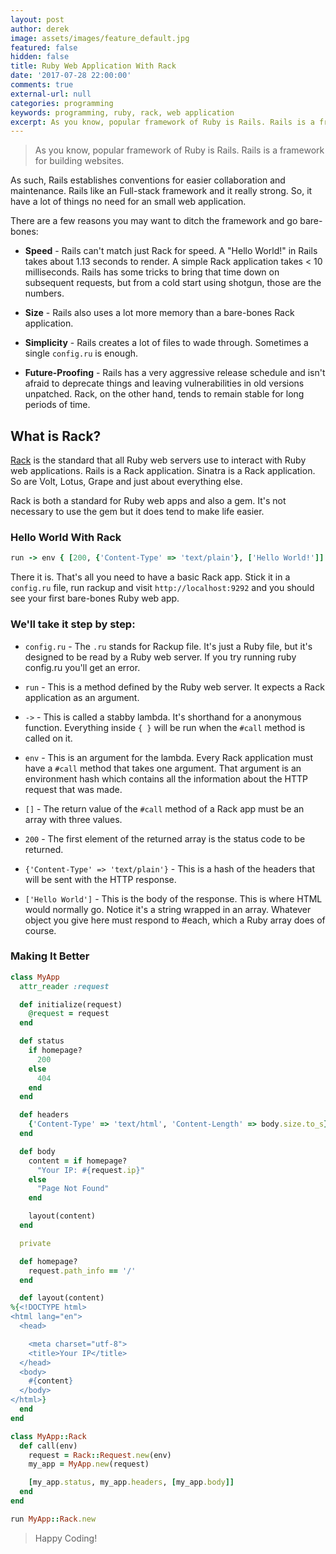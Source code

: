 ```yaml
---
layout: post
author: derek
image: assets/images/feature_default.jpg
featured: false
hidden: false
title: Ruby Web Application With Rack
date: '2017-07-28 22:00:00'
comments: true
external-url: null
categories: programming
keywords: programming, ruby, rack, web application
excerpt: As you know, popular framework of Ruby is Rails. Rails is a framework for building websites. As such, Rails establishes conventions for easier collaboration and maintenance.
---
```


>As you know, popular framework of Ruby is Rails. Rails is a framework for building websites.

As such, Rails establishes conventions for easier collaboration and maintenance. Rails like an Full-stack framework and it really strong. So, it have a lot of things no need for an small web application.

There are a few reasons you may want to ditch the framework and go bare-bones:

- **Speed** - Rails can't match just Rack for speed. A "Hello World!" in Rails takes about 1.13 seconds to render. A simple Rack application takes < 10 milliseconds. Rails has some tricks to bring that time down on subsequent requests, but from a cold start using shotgun, those are the numbers.

- **Size** - Rails also uses a lot more memory than a bare-bones Rack application.

- **Simplicity** - Rails creates a lot of files to wade through. Sometimes a single `config.ru` is enough.

- **Future-Proofing** - Rails has a very aggressive release schedule and isn't afraid to deprecate things and leaving vulnerabilities in old versions unpatched. Rack, on the other hand, tends to remain stable for long periods of time.

## What is Rack?

[Rack](https://github.com/rack/rack) is the standard that all Ruby web servers use to interact with Ruby web applications. Rails is a Rack application. Sinatra is a Rack application. So are Volt, Lotus, Grape and just about everything else.

Rack is both a standard for Ruby web apps and also a gem. It's not necessary to use the gem but it does tend to make life easier.

### Hello World With Rack

```ruby
run -> env { [200, {'Content-Type' => 'text/plain'}, ['Hello World!']] }
```

There it is. That's all you need to have a basic Rack app. Stick it in a `config.ru` file, run rackup and visit `http://localhost:9292` and you should see your first bare-bones Ruby web app.

### We'll take it step by step:

- `config.ru` - The `.ru` stands for Rackup file. It's just a Ruby file, but it's designed to be read by a Ruby web server. If you try running ruby config.ru you'll get an error.

- `run` - This is a method defined by the Ruby web server. It expects a Rack application as an argument.

- `->` - This is called a stabby lambda. It's shorthand for a anonymous function. Everything inside `{ }` will be run when the `#call` method is called on it.

- `env` - This is an argument for the lambda. Every Rack application must have a `#call` method that takes one argument. That argument is an environment hash which contains all the information about the HTTP request that was made.

- `[]` - The return value of the `#call` method of a Rack app must be an array with three values.

- `200` - The first element of the returned array is the status code to be returned.

- `{'Content-Type' => 'text/plain'}` - This is a hash of the headers that will be sent with the HTTP response.

- `['Hello World']` - This is the body of the response. This is where HTML would normally go. Notice it's a string wrapped in an array. Whatever object you give here must respond to #each, which a Ruby array does of course.

### Making It Better

```ruby
class MyApp
  attr_reader :request

  def initialize(request)
    @request = request
  end

  def status
    if homepage?
      200
    else
      404
    end
  end

  def headers
    {'Content-Type' => 'text/html', 'Content-Length' => body.size.to_s}
  end

  def body
    content = if homepage?
      "Your IP: #{request.ip}"
    else
      "Page Not Found"
    end

    layout(content)
  end

  private

  def homepage?
    request.path_info == '/'
  end

  def layout(content)
%{<!DOCTYPE html>
<html lang="en">
  <head>

    <meta charset="utf-8">
    <title>Your IP</title>
  </head>
  <body>
    #{content}
  </body>
</html>}
  end
end

class MyApp::Rack
  def call(env)
    request = Rack::Request.new(env)
    my_app = MyApp.new(request)

    [my_app.status, my_app.headers, [my_app.body]]
  end
end

run MyApp::Rack.new
```


>Happy Coding!




